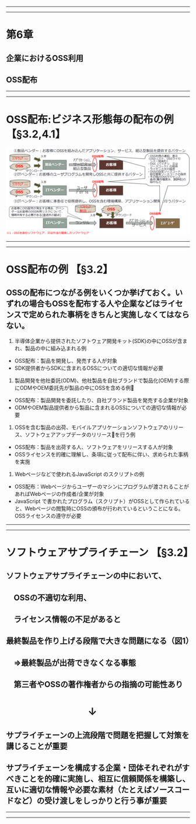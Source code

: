 
---
---
# 第6章
## 企業におけるOSS利用
## OSS配布

---
---
# OSS配布:ビジネス形態毎の配布の例            【§3.2,4.1】

![An example of inbound process](img/OSS_Distribution-1.png)

---
---
# OSS配布の例                                               【§3.2】
## OSSの配布につながる例をいくつか挙げておく。いずれの場合もOSSを配布する人や企業などはライセンスで定められた事柄をきちんと実施しなくてはならない。
1. 半導体企業から提供されたソフトウェア開発キット(SDK)の中にOSSが含まれ、製品の中に組み込まれる例
- OSS配布：製品を開発し、発売する人が対象
- SDK提供者からSDKに含まれるOSSについての適切な情報が必要
1. 製品開発を他社委託(ODM)、他社製品を自社ブランドで製品化(OEM)する際にODMやOEM委託先が製品の中にOSSを含める例
- OSS配布：製品開発を委託したり、自社ブランド製品を発売する企業が対象
- ODMやOEM製品提供者から製品に含まれるOSSについての適切な情報が必要
1. OSSを含む製品の出荷、モバイルアプリケーションソフトウェアのリリース、ソフトウェアアップデータのリリースを行う例
- OSS配布：製品を出荷する人、ソフトウェアをリリースする人が対象
- OSSライセンスを的確に理解し、条項に従って配布に伴い、求められた事柄を実施
1. Webページなどで使われるJavaScript のスクリプトの例
- OSS配布：Webページからユーザーのマシンにプログラムが渡されることがあればWebページの作成者/企業が対象
- JavaScript で書かれたプログラム（スクリプト）がOSSとして作られていると、Webページの閲覧時にOSSの頒布が行われているということになる。OSSライセンスの遵守が必要

---
---
# ソフトウェアサプライチェーン     【§3.2】
## ソフトウェアサプライチェーンの中において、
## 　OSSの不適切な利用、
## 　ライセンス情報の不足があると
## 最終製品を作り上げる段階で大きな問題になる（図1）
## 　⇒最終製品が出荷できなくなる事態
## 　第三者やOSSの著作権者からの指摘の可能性あり

# 　　　　　　　　↓

## サプライチェーンの上流段階で問題を把握して対策を講じることが重要
## サプライチェーンを構成する企業・団体それぞれがすべきことを的確に実施し、相互に信頼関係を構築し、互いに適切な情報や必要な素材（たとえばソースコードなど）の受け渡しをしっかりと行う事が重要



---
---
